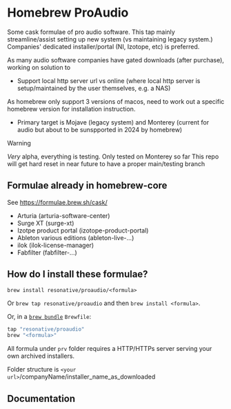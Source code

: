 # Homebrew ProAudio

Some cask formulae of pro audio software. This tap mainly streamline/assist setting up new system (vs maintaining legacy system.) Companies' dedicated installer/portal (NI, Izotope, etc) is preferred.

As many audio software companies have gated downloads (after purchase), working on solution to
* Support local http server url vs online (where local http server is setup/maintained by the user themselves, e.g. a NAS)

As homebrew only support 3 versions of macos, need to work out a specific homebrew version for installation instruction.
* Primary target is Mojave (legacy system) and Monterey (current for audio but about to be sunspported in 2024 by homebrew)

> [!WARNING]
> _Very_ alpha, everything is testing. Only tested on Monterey so far
> This repo will get hard reset in near future to have a proper main/testing branch

## Formulae already in homebrew-core

See https://formulae.brew.sh/cask/
* Arturia (arturia-software-center)
* Surge XT (surge-xt)
* Izotpe product portal (izotope-product-portal)
* Ableton various editions (ableton-live-...)
* ilok (ilok-license-manager)
* Fabfilter (fabfilter-...)


## How do I install these formulae?

`brew install resonative/proaudio/<formula>`

Or `brew tap resonative/proaudio` and then `brew install <formula>`.

Or, in a [`brew bundle`](https://github.com/Homebrew/homebrew-bundle) `Brewfile`:

```ruby
tap "resonative/proaudio"
brew "<formula>"
```

All formula under `prv` folder requires a HTTP/HTTPs server serving your own archived installers.

Folder structure is `<your url>`/companyName/installer_name_as_downloaded

## Documentation
